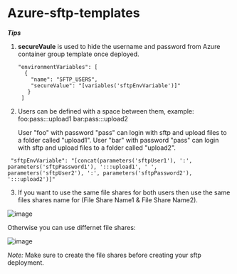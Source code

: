 # Azure-sftp-templates

***Tips***

1. **secureVaule** is used to hide the username and password from Azure container group template once deployed.
   ```
   "environmentVariables": [
     {
       "name": "SFTP_USERS",
       "secureValue": "[variables('sftpEnvVariable')]"
      }
    ]
   ```
 
2. Users can be defined with a space between them, example: foo:pass:::upload1 bar:pass:::upload2

   User "foo" with password "pass" can login with sftp and upload files to a folder called "upload1".
   User "bar" with password "pass" can login with sftp and upload files to a folder called "upload2".

  ```
   "sftpEnvVariable": "[concat(parameters('sftpUser1'), ':', parameters('sftpPassword1'), ':::upload1', ' ', parameters('sftpUser2'), ':', parameters('sftpPassword2'), ':::upload2')]"
  ```
 
 3. If you want to use the same file shares for both users then use the same files shares name for (File Share Name1 & File Share Name2).
 
   ![image](https://user-images.githubusercontent.com/32297719/120243355-09b64d00-c270-11eb-9ab1-d47a0557aec0.png)

Otherwise you can use differnet file shares:

   ![image](https://user-images.githubusercontent.com/32297719/120243334-fc995e00-c26f-11eb-9001-344b2b291ef5.png)
 
*Note:* Make sure to create the file shares before creating your sftp deployment.
